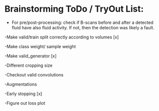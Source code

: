 # Brainstorming ToDo / TryOut List: 

- For pre/post-processing: check if B-scans before and after a detected fluid have also fluid activity.
If not, then the detection was likely a fault. 

-Make valid/train split correctly according to volumes [x]

-Make class weight/ sample weight

-Make valid_generator [x]

-Different cropping size 

-Checkout valid convolutions 

-Augmentations 

-Early stopping [x]

-Figure out loss plot 
